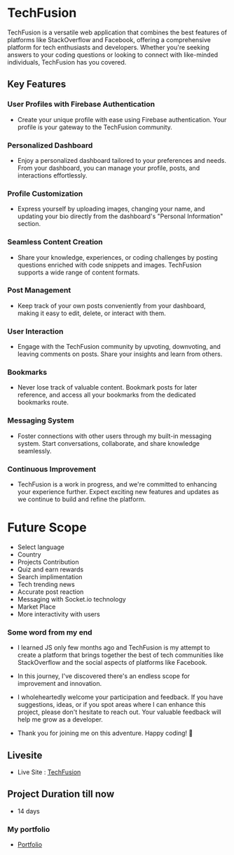 # TechFusion

TechFusion is a versatile web application that combines the best features of platforms like StackOverflow and Facebook, offering a comprehensive platform for tech enthusiasts and developers. Whether you're seeking answers to your coding questions or looking to connect with like-minded individuals, TechFusion has you covered.

## Key Features

### User Profiles with Firebase Authentication

- Create your unique profile with ease using Firebase authentication. Your profile is your gateway to the TechFusion community.

### Personalized Dashboard

- Enjoy a personalized dashboard tailored to your preferences and needs. From your dashboard, you can manage your profile, posts, and interactions effortlessly.

### Profile Customization

- Express yourself by uploading images, changing your name, and updating your bio directly from the dashboard's "Personal Information" section.

### Seamless Content Creation

- Share your knowledge, experiences, or coding challenges by posting questions enriched with code snippets and images. TechFusion supports a wide range of content formats.

### Post Management

- Keep track of your own posts conveniently from your dashboard, making it easy to edit, delete, or interact with them.

### User Interaction

- Engage with the TechFusion community by upvoting, downvoting, and leaving comments on posts. Share your insights and learn from others.

### Bookmarks

- Never lose track of valuable content. Bookmark posts for later reference, and access all your bookmarks from the dedicated bookmarks route.

### Messaging System

- Foster connections with other users through my built-in messaging system. Start conversations, collaborate, and share knowledge seamlessly.

### Continuous Improvement

- TechFusion is a work in progress, and we're committed to enhancing your experience further. Expect exciting new features and updates as we continue to build and refine the platform.

# Future Scope

- Select language
- Country
- Projects Contribution
- Quiz and earn rewards
- Search implimentation
- Tech trending news
- Accurate post reaction
- Messaging with Socket.io technology
- Market Place
- More interactivity with users

### Some word from my end

- I learned JS only few months ago and TechFusion is my attempt to create a platform that brings together the best of tech communities like StackOverflow and the social aspects of platforms like Facebook.

- In this journey, I've discovered there's an endless scope for improvement and innovation.

- I wholeheartedly welcome your participation and feedback. If you have suggestions, ideas, or if you spot areas where I can enhance this project, please don't hesitate to reach out. Your valuable feedback will help me grow as a developer.

- Thank you for joining me on this adventure. Happy coding! 🚀

## Livesite

- Live Site : [TechFusion](https://techfusion-by-chowon-hasan.netlify.app/)

## Project Duration till now

- 14 days

### My portfolio

- [Portfolio](https://portfolio-of-mehedi-hasan-chowon.netlify.app/)

